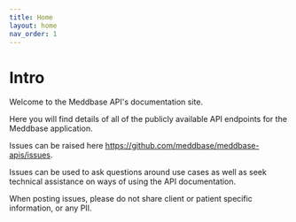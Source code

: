 ```yaml
---
title: Home
layout: home
nav_order: 1
---
```


# Intro

Welcome to the Meddbase API's documentation site.

Here you will find details of all of the publicly available API endpoints for the Meddbase application.

Issues can be raised here <https://github.com/meddbase/meddbase-apis/issues>. 

Issues can be used to ask questions around use cases as well as seek technical assistance on ways of using the API documentation.

When posting issues, please do not share client or patient specific information, or any PII.
